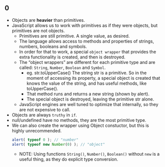 ## 0
- Objects are **heavier** than primitives.
- JavaScript allows us to work with primitives as if they were objects, but primitives are not objects.
  - Primitives are still primitive. A single value, as desired.
  - The language allows access to methods and properties of strings, numbers, booleans and symbols.
  - In order for that to work, a special `object wrapper` that provides the extra functionality is created, and then is destroyed.
  - The “object wrappers” are different for each primitive type and are called: `String`, `Number`, `Boolean` and `Symbol`.
    - eg. str.toUpperCase() The string str is a primitive. So in the moment of accessing its property, a special object is created that knows the value of the string, and has useful methods, like toUpperCase().
    - That method runs and returns a new string (shown by alert).
    - The special object is destroyed, leaving the primitive str alone.
  - JavaScript engines are well tuned to optimize that internally, so they are not expensive to call.
- Objects are always `truthy` in `if`.
- null/undefined have no methods, they are the most primitive type.
- We can also create the wrapper using Object constuctor, but this is highly unrecommended.
  ```js
  alert( typeof 0 ); // "number"
  alert( typeof new Number(0) ); // "object"
  ```
  - NOTE: Using functions `String()`, `Number()`, `Boolean()` without `new` is a useful thing, as they do explicit type conversion.
